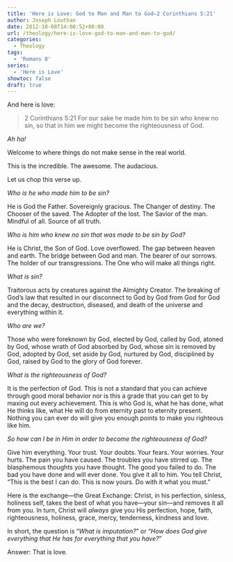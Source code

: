 ```yaml
---
title: 'Here is Love: God to Man and Man to God—2 Corinthians 5:21'
author: Joseph Louthan
date: 2012-10-08T14:00:52+00:00
url: /theology/here-is-love-god-to-man-and-man-to-god/
categories:
  - Theology
tags:
  - 'Romans 8'
series:
  - 'Here is Love'
showtoc: false
draft: true
---
```

And here is love:

>2 Corinthians 5:21 For our sake he made him to be sin who knew no sin, so that in him we might become the righteousness of God.

_Ah ha!_

Welcome to where things do not make sense in the real world.

This is the incredible. The awesome. The audacious.

Let us chop this verse up.

_Who is he who made him to be sin?_

He is God the Father. Sovereignly gracious. The Changer of destiny. The Chooser of the saved. The Adopter of the lost. The Savior of the man. Mindful of all. Source of all truth.

_Who is him who knew no sin that was made to be sin by God?_

He is Christ, the Son of God. Love overflowed. The gap between heaven and earth. The bridge between God and man. The bearer of our sorrows. The holder of our transgressions. The One who will make all things right.

_What is sin?_

Traitorous acts by creatures against the Almighty Creator. The breaking of God’s law that resulted in our disconnect to God by God from God for God and the decay, destruction, diseased, and death of the universe and everything within it.

_Who are we?_

Those who were foreknown by God, elected by God, called by God, atoned by God, whose wrath of God absorbed by God, whose sin is removed by God, adopted by God, set aside by God, nurtured by God, disciplined by God, raised by God to the glory of God forever.

_What is the righteousness of God?_

It is the perfection of God. This is not a standard that you can achieve through good moral behavior nor is this a grade that you can get to by maxing out every achievement. This is who God is, what he has done, what He thinks like, what He will do from eternity past to eternity present. Nothing you can ever do will give you enough points to make you righteous like him.

_So how can I be in Him in order to become the righteousness of God?_

Give him everything. Your trust. Your doubts. Your fears. Your worries. Your hurts. The pain you have caused. The troubles you have stirred up. The blasphemous thoughts you have thought. The good you failed to do. The bad you have done and will ever done. You give it all to him. You tell Christ, “This is the best I can do. This is now yours. Do with it what you must.”

Here is the exchange—the Great Exchange: Christ, in his perfection, sinless, holiness self, takes the best of what you have—your sin—and removes it all from you. In turn, Christ will _always_ give you His perfection, hope, faith, righteousness, holiness, grace, mercy, tenderness, kindness and love.

In short, the question is “_What is imputation?_” or “_How does God give everything that He has for everything that you have?_”

Answer: That is love.
